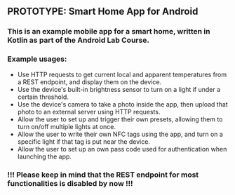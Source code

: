 <h2>PROTOTYPE: Smart Home App for Android</h2>

<h3>This is an example mobile app for a smart home, written in Kotlin as part of the Android Lab Course.</h3>
<h3>Example usages:</h3>

- Use HTTP requests to get current local and apparent temperatures from a REST endpoint, and display them on the device.
- Use the device's built-in brightness sensor to turn on a light if under a certain threshold.
- Use the device's camera to take a photo inside the app, then upload that photo to an external server using HTTP requests.
- Allow the user to set up and trigger their own presets, allowing them to turn on/off multiple lights at once.
- Allow the user to write their own NFC tags using the app, and turn on a specific light if that tag is put near the device.
- Allow the user to set up an own pass code used for authentication when launching the app.

<h3>!!! Please keep in mind that the REST endpoint for most functionalities is disabled by now !!!</h3>
